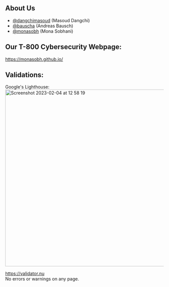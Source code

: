 ## About Us

- [@dangchimasoud](https://www.github.com/dangchimasoud) (Masoud Dangchi)
- [@bauscha](https://www.github.com/bauscha) (Andreas Bausch)
- [@monasobh](https://www.github.com/monasobh) (Mona Sobhani)

## Our T-800 Cybersecurity Webpage:

https://monasobh.github.io/

## Validations:

Google's Lighthouse:\
<img width="562" alt="Screenshot 2023-02-04 at 12 58 19" src="https://user-images.githubusercontent.com/49497676/216766363-c7dc53b9-fcfe-493d-9137-d5fab2cc426b.png">

https://validator.nu \
No errors or warnings on any page.
